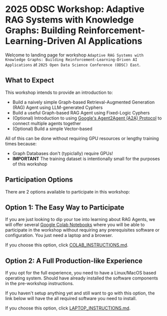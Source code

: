 # 2025 ODSC Workshop: Adaptive RAG Systems with Knowledge Graphs: Building Reinforcement-Learning-Driven AI Applications

Welcome to landing page for workshop `Adaptive RAG Systems with Knowledge Graphs: Building Reinforcement-Learning-Driven AI Applications` at `2025 Open Data Science Conference (ODSC) East`.

## What to Expect

This workshop intends to provide an introduction to:

- Build a naively simple Graph-based Retrieval-Augmented Generation (RAG) Agent using LLM-generated Cyphers
- Build a useful Graph-based RAG Agent using Fixed-Logic Cyphers
- (Optional) Introduction to using [Google's Agent2Agent (A2A) Protocol](https://developers.googleblog.com/en/a2a-a-new-era-of-agent-interoperability/) to connect multiple agents together
- (Optional) Build a simple Vector-based

All of this can be done without requiring GPU resources or lengthy training times because:

- Graph Databases don't (typiclally) require GPUs!
- **IMPORTANT** The training dataset is intentionally small for the purposes of this workshop

## Participation Options

There are 2 options available to participate in this workshop:

## Option 1: The Easy Way to Participate

If you are just looking to dip your toe into learning about RAG Agents, we will offer several [Google Colab Notebooks](https://colab.research.google.com/) where you will be able to participate in the workshop without requiring any prerequisites software or configuration. You just need a laptop and a browser.

If you choose this option, click [COLAB_INSTRUCTIONS.md](https://github.com/davidvonthenen/2025-odsc-east-workshop/tree/main/COLAB_INSTRUCTIONS.md).

## Option 2: A Full Production-like Experience

If you opt for the full experience, you need to have a Linux/MacOS based operating system. Should have already installed the software components in the pre-workshop instructions. 

If you haven't setup anything yet and still want to go with this option, the link below will have the all required software you need to install.

If you choose this option, click [LAPTOP_INSTRUCTIONS.md](https://github.com/davidvonthenen/2025-odsc-east-workshop/tree/main/LAPTOP_INSTRUCTIONS.md).



